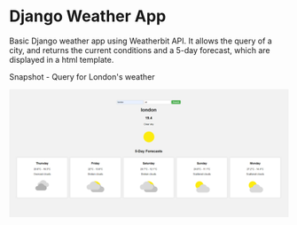# Django Weather App
Basic Django weather app using Weatherbit API. It allows the query of a city, and returns the current conditions and a 5-day forecast, which are displayed in a html template.

Snapshot - Query for London's weather

![london_weather](https://github.com/quevedof/city_weather/blob/main/snapshots/city_weather.png "London Weather")

